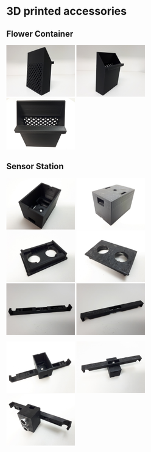 # 3D printed accessories

## Flower Container

<p float="left">
    <img src="container_1.jpg" width="180">
    <img src="container_2.jpg" width="180">
    <img src="container_3.jpg" width="180">
</p>

## Sensor Station
<p float="left">
    <img src="sensor.station_box_1.jpg" width="180">
    <img src="sensor.station_box_2.jpg" width="180">
    <img src="sensor.station_cap_1.jpg" width="180">
    <img src="sensor.station_cap_2.jpg" width="180">
    <img src="sensor.station_console_1.jpg" width="180">
    <img src="sensor.station_console_2.jpg" width="180">
</p>
<p float="left">
    <img src="sensor.station_assembled_1.jpg" width="180">
    <img src="sensor.station_assembled_2.jpg" width="180">
    <img src="sensor.station_assembled_3.jpg" width="180">
</p>
